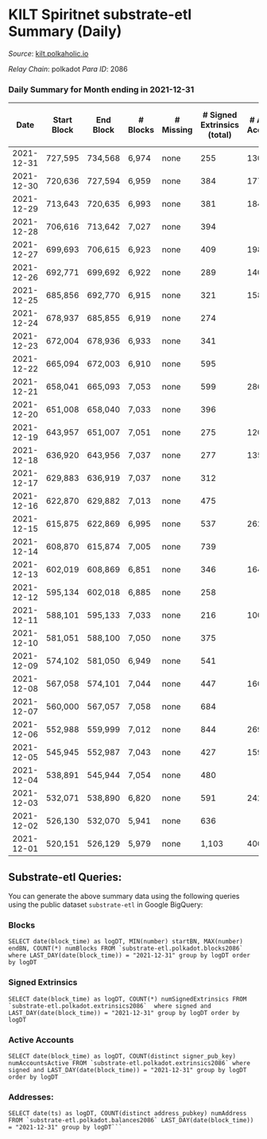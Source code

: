 # KILT Spiritnet substrate-etl Summary (Daily)

_Source_: [kilt.polkaholic.io](https://kilt.polkaholic.io)

*Relay Chain*: polkadot
*Para ID*: 2086



### Daily Summary for Month ending in 2021-12-31


| Date | Start Block | End Block | # Blocks | # Missing | # Signed Extrinsics (total) | # Active Accounts | # Addresses with Balances | # Events | # Transfers | # XCM Transfers In | # XCM Transfers Out |
| ---- | ----------- | --------- | -------- | --------- | --------------------------- | ----------------- | ------------------------- | -------- | ----------- | ------------------ | ------------------- |
| 2021-12-31 | 727,595 | 734,568 | 6,974 | none  | 255 | 130 | 11,669 | 393,452 | 152 ($2,655,498) |   |   |
| 2021-12-30 | 720,636 | 727,594 | 6,959 | none  | 384 | 177 | 11,654 | 394,630 | 236 ($204,478) |   |   |
| 2021-12-29 | 713,643 | 720,635 | 6,993 | none  | 381 | 184 | 11,633 | 395,894 | 229 ($531,208) |   |   |
| 2021-12-28 | 706,616 | 713,642 | 7,027 | none  | 394 |  | 11,611 | 398,258 | 253 ($462,105) |   |   |
| 2021-12-27 | 699,693 | 706,615 | 6,923 | none  | 409 | 198 | 11,587 | 392,643 | 236 ($923,339) |   |   |
| 2021-12-26 | 692,771 | 699,692 | 6,922 | none  | 289 | 140 | 11,563 | 391,307 | 170 ($211,855) |   |   |
| 2021-12-25 | 685,856 | 692,770 | 6,915 | none  | 321 | 158 | 11,544 | 388,426 | 203 ($652,811) |   |   |
| 2021-12-24 | 678,937 | 685,855 | 6,919 | none  | 274 |  | 11,511 | 390,420 | 175 ($424,753) |   |   |
| 2021-12-23 | 672,004 | 678,936 | 6,933 | none  | 341 |  | 11,492 | 392,175 | 200 ($254,106) |   |   |
| 2021-12-22 | 665,094 | 672,003 | 6,910 | none  | 595 |  | 11,478 | 393,970 | 364 ($752,441) |   |   |
| 2021-12-21 | 658,041 | 665,093 | 7,053 | none  | 599 | 286 | 11,425 | 402,861 | 337 ($2,147,151) |   |   |
| 2021-12-20 | 651,008 | 658,040 | 7,033 | none  | 396 |  | 11,381 | 398,533 | 236 ($1,182,755) |   |   |
| 2021-12-19 | 643,957 | 651,007 | 7,051 | none  | 275 | 120 | 11,367 | 397,689 | 163 ($253,403) |   |   |
| 2021-12-18 | 636,920 | 643,956 | 7,037 | none  | 277 | 135 | 11,350 | 397,223 | 133 ($922,864) |   |   |
| 2021-12-17 | 629,883 | 636,919 | 7,037 | none  | 312 |  | 11,326 | 397,794 | 177 ($1,623,596) |   |   |
| 2021-12-16 | 622,870 | 629,882 | 7,013 | none  | 475 |  | 11,311 | 397,886 | 245 ($4,166,583) |   |   |
| 2021-12-15 | 615,875 | 622,869 | 6,995 | none  | 537 | 262 | 11,278 | 398,308 | 225 ($1,866,170) |   |   |
| 2021-12-14 | 608,870 | 615,874 | 7,005 | none  | 739 |  | 11,236 | 391,681 | 316 ($1,439,950) |   |   |
| 2021-12-13 | 602,019 | 608,869 | 6,851 | none  | 346 | 164 | 11,180 | 364,337 | 250 ($1,975,855) |   |   |
| 2021-12-12 | 595,134 | 602,018 | 6,885 | none  | 258 |  | 11,146 | 362,023 | 194 ($1,949,992) |   |   |
| 2021-12-11 | 588,101 | 595,133 | 7,033 | none  | 216 | 100 | 11,109 | 368,972 | 143 ($531,976) |   |   |
| 2021-12-10 | 581,051 | 588,100 | 7,050 | none  | 375 |  | 11,090 | 370,915 | 292 ($7,001,771) |   |   |
| 2021-12-09 | 574,102 | 581,050 | 6,949 | none  | 541 |  | 11,065 | 363,768 | 453 ($4,192,348) |   |   |
| 2021-12-08 | 567,058 | 574,101 | 7,044 | none  | 447 | 160 | 11,027 | 366,349 | 364 ($2,657,347) |   |   |
| 2021-12-07 | 560,000 | 567,057 | 7,058 | none  | 684 |  | 10,982 | 381,798 | 572 ($5,802,061) |   |   |
| 2021-12-06 | 552,988 | 559,999 | 7,012 | none  | 844 | 269 | 10,851 | 393,625 | 707 ($14,130,636) |   |   |
| 2021-12-05 | 545,945 | 552,987 | 7,043 | none  | 427 | 159 | 10,694 | 387,707 | 346 ($13,006,317) |   |   |
| 2021-12-04 | 538,891 | 545,944 | 7,054 | none  | 480 |  | 10,667 | 390,197 | 399 ($3,320,540) |   |   |
| 2021-12-03 | 532,071 | 538,890 | 6,820 | none  | 591 | 242 | 10,627 | 372,356 | 495 ($5,074,538) |   |   |
| 2021-12-02 | 526,130 | 532,070 | 5,941 | none  | 636 |  | 10,558 | 315,608 | 506 ($38,177,550) |   |   |
| 2021-12-01 | 520,151 | 526,129 | 5,979 | none  | 1,103 | 400 | 10,496 | 307,756 | 977 ($28,750,397) |   |   |

## Substrate-etl Queries:
You can generate the above summary data using the following queries using the public dataset `substrate-etl` in Google BigQuery:


### Blocks
```
SELECT date(block_time) as logDT, MIN(number) startBN, MAX(number) endBN, COUNT(*) numBlocks FROM `substrate-etl.polkadot.blocks2086`  where LAST_DAY(date(block_time)) = "2021-12-31" group by logDT order by logDT
```


### Signed Extrinsics
```
SELECT date(block_time) as logDT, COUNT(*) numSignedExtrinsics FROM `substrate-etl.polkadot.extrinsics2086`  where signed and LAST_DAY(date(block_time)) = "2021-12-31" group by logDT order by logDT
```


### Active Accounts
```
SELECT date(block_time) as logDT, COUNT(distinct signer_pub_key) numAccountsActive FROM `substrate-etl.polkadot.extrinsics2086` where signed and LAST_DAY(date(block_time)) = "2021-12-31" group by logDT order by logDT
```


### Addresses:
```
SELECT date(ts) as logDT, COUNT(distinct address_pubkey) numAddress FROM `substrate-etl.polkadot.balances2086` LAST_DAY(date(block_time)) = "2021-12-31" group by logDT```

